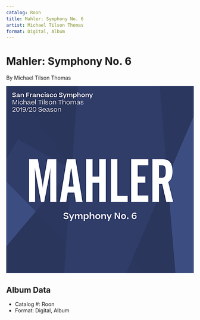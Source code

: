 ```yaml
---
catalog: Roon
title: Mahler: Symphony No. 6
artist: Michael Tilson Thomas
format: Digital, Album
---
```


# Mahler: Symphony No. 6

By Michael Tilson Thomas

![](../../assets/albumcovers/Michael_Tilson_Thomas-Mahler-_Symphony_No_6.png)

## Album Data

- Catalog #: Roon
- Format: Digital, Album

